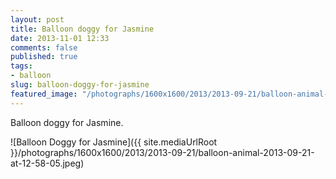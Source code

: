 ```yaml
---
layout: post
title: Balloon doggy for Jasmine
date: 2013-11-01 12:33
comments: false
published: true
tags:
- balloon
slug: balloon-doggy-for-jasmine
featured_image: "/photographs/1600x1600/2013/2013-09-21/balloon-animal-2013-09-21-at-12-58-05.jpeg"
---
```

Balloon doggy for Jasmine.

![Balloon Doggy for Jasmine]({{ site.mediaUrlRoot }}/photographs/1600x1600/2013/2013-09-21/balloon-animal-2013-09-21-at-12-58-05.jpeg)
